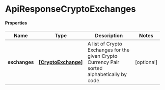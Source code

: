 # ApiResponseCryptoExchanges

#### Properties
Name | Type | Description | Notes
------------ | ------------- | ------------- | -------------
**exchanges** | [**[CryptoExchange]**](CryptoExchange.md) | A list of Crypto Exchanges for the given Crypto Currency Pair sorted alphabetically by code. | [optional] 



